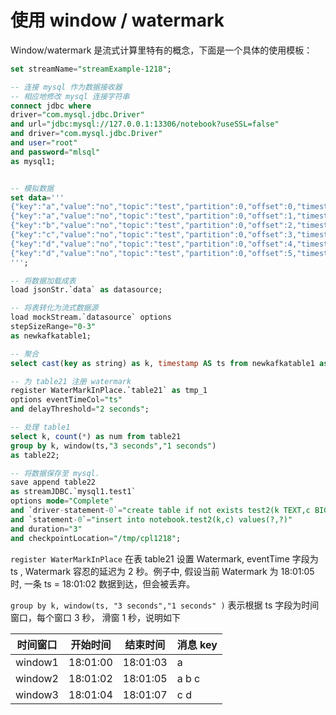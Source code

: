 # 使用 window / watermark 

Window/watermark 是流式计算里特有的概念，下面是一个具体的使用模板：

```sql
set streamName="streamExample-1218";

-- 连接 mysql 作为数据接收器
-- 相应地修改 mysql 连接字符串 
connect jdbc where  
driver="com.mysql.jdbc.Driver"
and url="jdbc:mysql://127.0.0.1:13306/notebook?useSSL=false"
and driver="com.mysql.jdbc.Driver"
and user="root"
and password="mlsql"
as mysql1;


-- 模拟数据
set data='''
{"key":"a","value":"no","topic":"test","partition":0,"offset":0,"timestamp":"2008-01-24 18:01:01.001","timestampType":0}
{"key":"a","value":"no","topic":"test","partition":0,"offset":1,"timestamp":"2008-01-24 18:01:02.002","timestampType":0}
{"key":"b","value":"no","topic":"test","partition":0,"offset":2,"timestamp":"2008-01-24 18:01:03.003","timestampType":0}
{"key":"c","value":"no","topic":"test","partition":0,"offset":3,"timestamp":"2008-01-24 18:01:04.003","timestampType":0}
{"key":"d","value":"no","topic":"test","partition":0,"offset":4,"timestamp":"2008-01-24 18:01:05.003","timestampType":0}
{"key":"d","value":"no","topic":"test","partition":0,"offset":5,"timestamp":"2008-01-24 18:01:06.003","timestampType":0}
''';

-- 将数据加载成表
load jsonStr.`data` as datasource;

-- 将表转化为流式数据源
load mockStream.`datasource` options 
stepSizeRange="0-3"
as newkafkatable1;

-- 聚合
select cast(key as string) as k, timestamp AS ts from newkafkatable1 as table21;

-- 为 table21 注册 watermark
register WaterMarkInPlace.`table21` as tmp_1
options eventTimeCol="ts"
and delayThreshold="2 seconds";

-- 处理 table1
select k, count(*) as num from table21
group by k, window(ts,"3 seconds","1 seconds")
as table22;

-- 将数据保存至 mysql.
save append table22 
as streamJDBC.`mysql1.test1` 
options mode="Complete"
and `driver-statement-0`="create table if not exists test2(k TEXT,c BIGINT)"
and `statement-0`="insert into notebook.test2(k,c) values(?,?)"
and duration="3"
and checkpointLocation="/tmp/cpl1218";
```

```register WaterMarkInPlace``` 在表 table21 设置 Watermark, eventTime 字段为 ts , Watermark 容忍的延迟为 2 秒。例子中, 
假设当前 Watermark 为 18:01:05 时, 一条 ts = 18:01:02 数据到达，但会被丢弃。 

```group by k, window(ts, "3 seconds","1 seconds" )``` 表示根据 ts 字段为时间窗口，每个窗口 3 秒， 滑窗 1 秒，说明如下

| 时间窗口    | 开始时间  | 结束时间| 消息 key |
|---------|---|---|--------|
| window1 | 18:01:00 | 18:01:03| a      |
| window2 | 18:01:02 | 18:01:05| a b c  |
| window3 | 18:01:04 | 18:01:07| c d    |

